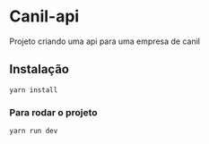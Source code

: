 # Canil-api
Projeto criando uma api para uma empresa de canil

## Instalação
`yarn install`

### Para rodar o projeto
`yarn run dev`